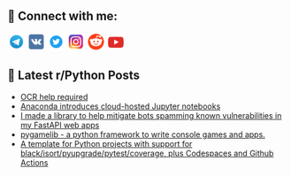 ## 🔎 Connect with me:
[<img src="https://github.com/bullbesh/bullbesh/blob/main/images/Telegram.png" width="32" height="32" />](https://t.me/bullbesh)
[<img src="https://github.com/bullbesh/bullbesh/blob/main/images/VK.png" width="32" height="32" />](https://vk.com/bullbesh)
[<img src="https://github.com/bullbesh/bullbesh/blob/main/images/Twitter.png" width="32" height="32" />](https://twitter.com/bullbesh1)
[<img src="https://github.com/bullbesh/bullbesh/blob/main/images/Instagram.png" width="32" height="32" />](https://www.instagram.com/bullbesh)
[<img src="https://github.com/bullbesh/bullbesh/blob/main/images/Reddit.png" width="32" height="32" />](https://www.reddit.com/user/bullbesh)
[<img src="https://github.com/bullbesh/bullbesh/blob/main/images/YouTube.png" width="32" height="32" />](https://www.youtube.com/channel/UCtfjRs6uzgq5mfm8S06WTcg)

## 📕 Latest r/Python Posts
<!-- BLOG-POST-LIST:START -->
- [OCR help required](https://www.reddit.com/r/Python/comments/y6zgcb/ocr_help_required/)
- [Anaconda introduces cloud-hosted Jupyter notebooks](https://www.reddit.com/r/Python/comments/y6z289/anaconda_introduces_cloudhosted_jupyter_notebooks/)
- [I made a library to help mitigate bots spamming known vulnerabilities in my FastAPI web apps](https://www.reddit.com/r/Python/comments/y6ymut/i_made_a_library_to_help_mitigate_bots_spamming/)
- [pygamelib - a python framework to write console games and apps.](https://www.reddit.com/r/Python/comments/y6snos/pygamelib_a_python_framework_to_write_console/)
- [A template for Python projects with support for black/isort/pyupgrade/pytest/coverage, plus Codespaces and Github Actions](https://www.reddit.com/r/Python/comments/y6r5hu/a_template_for_python_projects_with_support_for/)
<!-- BLOG-POST-LIST:END -->
